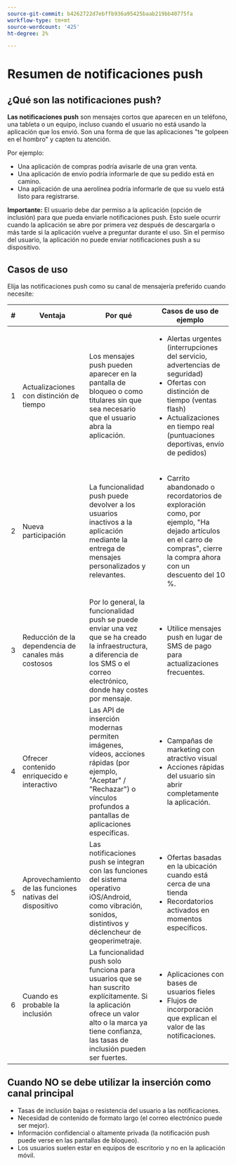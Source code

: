 ```yaml
---
source-git-commit: b4262722d7ebffb936a95425baab219bb40775fa
workflow-type: tm+mt
source-wordcount: '425'
ht-degree: 2%

---
```


# Resumen de notificaciones push

## ¿Qué son las notificaciones push?

**Las notificaciones push** son mensajes cortos que aparecen en un teléfono, una tableta o un equipo, incluso cuando el usuario no está usando la aplicación que los envió. Son una forma de que las aplicaciones &quot;te golpeen en el hombro&quot; y capten tu atención.

Por ejemplo:

* Una aplicación de compras podría avisarle de una gran venta.
* Una aplicación de envío podría informarle de que su pedido está en camino.
* Una aplicación de una aerolínea podría informarle de que su vuelo está listo para registrarse.

**Importante:** El usuario debe dar permiso a la aplicación (opción de inclusión) para que pueda enviarle notificaciones push. Esto suele ocurrir cuando la aplicación se abre por primera vez después de descargarla o más tarde si la aplicación vuelve a preguntar durante el uso. Sin el permiso del usuario, la aplicación no puede enviar notificaciones push a su dispositivo.

## Casos de uso

Elija las notificaciones push como su canal de mensajería preferido cuando necesite:

| # | Ventaja | Por qué | Casos de uso de ejemplo |
|---|---------|-----|-------------------|
| 1 | Actualizaciones con distinción de tiempo | Los mensajes push pueden aparecer en la pantalla de bloqueo o como titulares sin que sea necesario que el usuario abra la aplicación. | <ul><li> Alertas urgentes (interrupciones del servicio, advertencias de seguridad)</li><li>Ofertas con distinción de tiempo (ventas flash)</li><li> Actualizaciones en tiempo real (puntuaciones deportivas, envío de pedidos)</ul> |
| 2 | Nueva participación | La funcionalidad push puede devolver a los usuarios inactivos a la aplicación mediante la entrega de mensajes personalizados y relevantes. | <ul><li> Carrito abandonado o recordatorios de exploración como, por ejemplo, &quot;Ha dejado artículos en el carro de compras&quot;, cierre la compra ahora con un descuento del 10 %.</li></ul> |
| 3 | Reducción de la dependencia de canales más costosos | Por lo general, la funcionalidad push se puede enviar una vez que se ha creado la infraestructura, a diferencia de los SMS o el correo electrónico, donde hay costes por mensaje. | <ul><li> Utilice mensajes push en lugar de SMS de pago para actualizaciones frecuentes.</li></ul> |
| 4 | Ofrecer contenido enriquecido e interactivo | Las API de inserción modernas permiten imágenes, vídeos, acciones rápidas (por ejemplo, &quot;Aceptar&quot; / &quot;Rechazar&quot;) o vínculos profundos a pantallas de aplicaciones específicas. | <ul><li>Campañas de marketing con atractivo visual</li><li>Acciones rápidas del usuario sin abrir completamente la aplicación.</li></ul> |
| 5 | Aprovechamiento de las funciones nativas del dispositivo | Las notificaciones push se integran con las funciones del sistema operativo iOS/Android, como vibración, sonidos, distintivos y déclencheur de geoperimetraje. | <ul><li> Ofertas basadas en la ubicación cuando está cerca de una tienda</li><li> Recordatorios activados en momentos específicos.</li></ul> |
| 6 | Cuando es probable la inclusión | La funcionalidad push solo funciona para usuarios que se han suscrito explícitamente. Si la aplicación ofrece un valor alto o la marca ya tiene confianza, las tasas de inclusión pueden ser fuertes. | <ul><li> Aplicaciones con bases de usuarios fieles</li><li> Flujos de incorporación que explican el valor de las notificaciones.</li></ul> |

## Cuando NO se debe utilizar la inserción como canal principal

* Tasas de inclusión bajas o resistencia del usuario a las notificaciones.
* Necesidad de contenido de formato largo (el correo electrónico puede ser mejor).
* Información confidencial o altamente privada (la notificación push puede verse en las pantallas de bloqueo).
* Los usuarios suelen estar en equipos de escritorio y no en la aplicación móvil.
